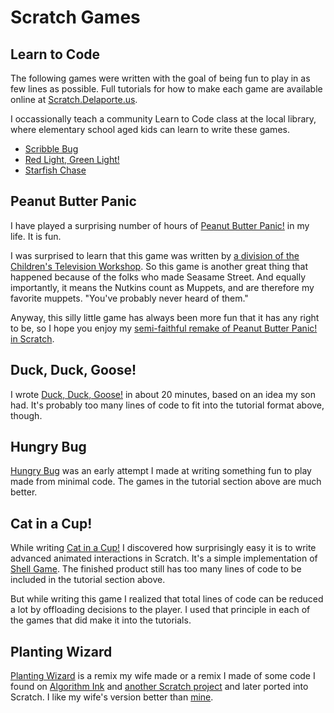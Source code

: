 # Scratch Games

## Learn to Code

The following games were written with the goal of being fun to play in as few lines as possible.
Full tutorials for how to make each game are available online at [Scratch.Delaporte.us](http://scratch.delaporte.us).

I occassionally teach a community Learn to Code class at the local library, where elementary school aged kids can learn to write these games.

- [Scribble Bug](https://scratch.mit.edu/projects/170692819/)
- [Red Light, Green Light!]()
- [Starfish Chase]()

## Peanut Butter Panic

I have played a surprising number of hours of 
[Peanut Butter Panic!]() in my life. It is fun.

I was surprised to learn that this game was written by [a division of the Children's Television Workshop](). So this game is another great thing that happened because of the folks who made Seasame Street. And equally importantly, it means the Nutkins count as Muppets, and are therefore my favorite muppets. "You've probably never heard of them."

Anyway, this silly little game has always been more fun that it has any right to be, so I hope you enjoy  my [semi-faithful remake of Peanut Butter Panic! in Scratch]().

## Duck, Duck, Goose!

I wrote [Duck, Duck, Goose!]() in about 20 minutes, based on an idea my son had. It's probably too many lines of code to fit into the tutorial format above, though.

## Hungry Bug

[Hungry Bug](https://scratch.mit.edu/projects/170625346/) was an early attempt I made at writing something fun to play made from minimal code. The games in the tutorial section above are much better.

## Cat in a Cup!

While writing [Cat in a Cup!](https://scratch.mit.edu/projects/170575212/) I discovered how surprisingly easy it is to write advanced animated interactions in Scratch. It's a simple implementation of [Shell Game](https://en.wikipedia.org/wiki/Shell_game). 
The finished product still has too many lines of code to be included in the tutorial section above.

But while writing this game I realized that total lines of code can be reduced a lot by offloading decisions to the player. I used that principle in each of the games that did make it into the tutorials.

## Planting Wizard

[Planting Wizard]() is a remix my wife made or a remix I made of some code I found on [Algorithm Ink](http://azarask.in/projects/algorithm-ink/#99fdc2df) and [another Scratch project](https://scratch.mit.edu/projects/170627495/) and later ported into Scratch. I like my wife's version better than [mine]().

